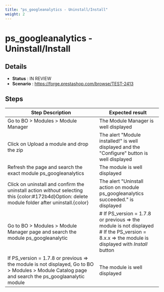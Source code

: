 ```yaml
---
title: "ps_googleanalytics - Uninstall/Install"
weight: 2
---
```


# ps_googleanalytics - Uninstall/Install
## Details
* **Status** : IN REVIEW
* **Scenario** : https://forge.prestashop.com/browse/TEST-2413

## Steps
| Step Description | Expected result |
| ----- | ----- |
| Go to BO > Modules > Module Manager | The Module Manager is well displayed |
| Click on Upload a module and drop the zip | The alert "Module installed!" is well displayed and the "Configure" button is well displayed |
| Refresh the page and search the exact module ps_googleanalytics | The module is well displayed |
| Click on uninstall and confirm the uninstall action *without* selecting this {color:#172b4d}Option: delete module folder after uninstall.{color} | The alert "Uninstall action on module ps_googleanalytics succeeded." is displayed |
| Go to BO > Modules > Module Manager page and search the module ps_googleanalytic | # If PS_version = 1.7.8 or previous => the module is not displayed<br> # If the PS_version = 8.x.x => the module is displayed with *Install* button |
| If PS_version = 1.7.8 or previous => the module is not displayed, Go to BO > Modules > Module Catalog page and search the ps_googlaanalytic module | The module is well displayed |